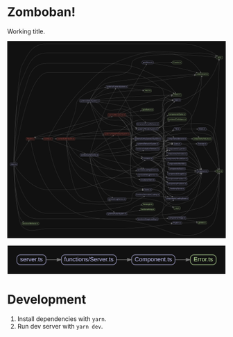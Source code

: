 # Zomboban!

Working title.

![client dependency graph](./dependency_graph_client.svg)

![server dependency graph](./dependency_graph_server.svg)

# Development


1. Install dependencies with `yarn`.
1. Run dev server with `yarn dev`.


